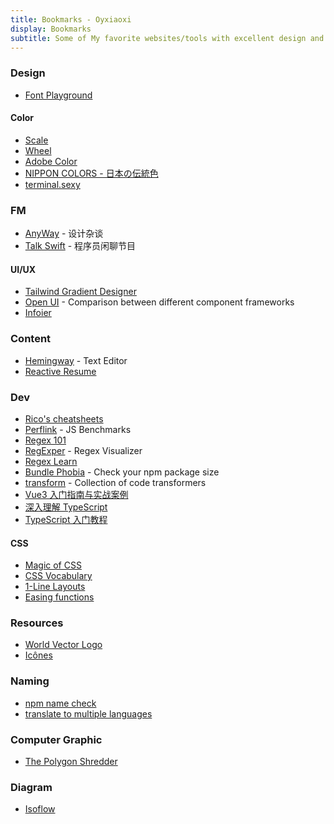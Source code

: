 ```yaml
---
title: Bookmarks - Oyxiaoxi
display: Bookmarks
subtitle: Some of My favorite websites/tools with excellent design and UX that I highly recommend
---
```


<ClientOnly>
  <Firefly/>
</ClientOnly>

### Design

- [Font Playground](https://play.typedetail.com/)

#### Color

- [Scale](https://hihayk.github.io/scale/)
- [Wheel](https://hihayk.github.io/wheel/)
- [Adobe Color](https://color.adobe.com/)
- [NIPPON COLORS - 日本の伝統色](https://nipponcolors.com/)
- [terminal.sexy](https://terminal.sexy/)

### FM

- [AnyWay](https://anyway.fm/) - 设计杂谈
- [Talk Swift](https://talk.swift.gg/) - 程序员闲聊节目

#### UI/UX

- [Tailwind Gradient Designer](https://tailwind-gradient-designer.csspost.com/)
- [Open UI](https://open-ui.org/) - Comparison between different component frameworks
- [Infoier](http://www.infoier.com/)

### Content

- [Hemingway](http://www.hemingwayapp.com/) - Text Editor
- [Reactive Resume](https://rxresu.me/)

### Dev

- [Rico's cheatsheets](https://devhints.io/)
- [Perflink](https://perf.link/) - JS Benchmarks
- [Regex 101](https://regex101.com/)
- [RegExper](https://regexper.com/) - Regex Visualizer
- [Regex Learn](https://regexlearn.com/zh-cn)
- [Bundle Phobia](https://bundlephobia.com/) - Check your npm package size
- [transform](https://transform.tools/) - Collection of code transformers
- [Vue3 入门指南与实战案例](https://vue3.chengpeiquan.com/)
- [深入理解 TypeScript](https://jkchao.github.io/typescript-book-chinese/)
- [TypeScript 入门教程](http://ts.xcatliu.com/)

#### CSS

- [Magic of CSS](https://adamschwartz.co/magic-of-css/)
- [CSS Vocabulary](http://apps.workflower.fi/vocabs/css/en)
- [1-Line Layouts](http://1linelayouts.glitch.me/)
- [Easing functions](https://easings.net/)

### Resources

- [World Vector Logo](https://worldvectorlogo.com/)
- [Icônes](http://icones.js.org/)

### Naming

- [npm name check](https://remarkablemark.org/npm-package-name-checker/)
- [translate to multiple languages](https://smodin.me/translate-one-text-into-multiple-languages)

### Computer Graphic

- [The Polygon Shredder](https://www.clicktorelease.com/code/polygon-shredder/)

### Diagram

- [Isoflow](https://isoflow.io/)

